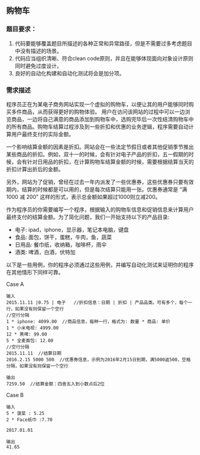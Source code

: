 ## 购物车

### 题目要求：1.	代码要能够覆盖题目所描述的各种正常和异常路径，但是不需要过多考虑题目中没有描述的场景。2.	代码应当组织清晰、符合clean code原则，并且在能够体现面向对象设计原则同时避免过度设计。3.	良好的自动化构建和自动化测试将会是加分项。 ### 需求描述
程序员正在为某电子商务网站实现一个虚拟的购物车，以便让其的用户能够同时购买多件商品，从而获得更好的购物体验。用户在访问该网站的过程中可以一边浏览商品，一边将自己满意的商品添加到购物车中，选购完毕后一次性结清购物车中的所有商品。购物车结算过程涉及到一些折扣和优惠的业务逻辑，程序需要自动计算用户最终支付的实际金额。 
一个影响结算金额的因素是折扣。网站会在一些法定节假日或者其他促销季节推出某些商品的折扣。例如，双十一的时候，会有针对电子产品的折扣，五一假期的时候，会有针对日用品的折扣，在计算购物车结算金额的时候，需要根据结算当天的折扣计算出折后的金额。 
另外，网站为了促销，曾经在过去一年内派发了一些优惠券，这些优惠券只要有效期内，结算的时候都是可以用的，但是每次结算只能用一张。优惠券通常是 “满 1000 减 200” 这样的形式，表示总金额如果超过1000则立减200。 
作为程序员的你需要编写一个程序，根据输入的购物车信息和促销信息来计算用户最终支付的结算金额。为了简化问题，我们一开始支持以下的产品目录: 
* 电子: ipad，iphone，显示器，笔记本电脑，键盘* 食品: 面包，饼干，蛋糕，牛肉，鱼，蔬菜* 日用品: 餐巾纸，收纳箱，咖啡杯，雨伞* 酒类: 啤酒，白酒，伏特加 以下是一些用例，你的程序必须通过这些用例，并编写自动化测试来证明你的程序在其他情形下同样可靠。 

Case A 

```输入2015.11.11 |0.75 | 电子   //折扣信息：日期 | 折扣 | 产品品类。可有多个，每个一行，如果没有则保留一个空行//空行分隔1 * iphone: 4099.00  //商品信息，每种一行，格式为: 数量 * 商品: 单价1 * 小米电视: 4999.0012 * 黑啤: 99.005 * 全麦面包: 12.00//空行分隔2015.11.11  //结算日期2016.2.15 5000 500  //优惠券信息，示例为2016年2月15日到期，满5000返500，空格分隔，如果没有则保留一个空行 输出7259.50  //结算金额：四舍五入到小数点后2位
```Case B

```输入5 * 菠菜 : 5.25 2 * Face纸巾 :7.70 2017.01.01
输出 41.65```
